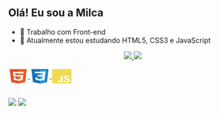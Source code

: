 ## Olá! Eu sou a Milca

- 🔭 Trabalho com Front-end
- 🌱 Atualmente estou estudando HTML5, CSS3 e JavaScript

<div align="center">
  <a href="https://github.com/mlcvrsz">
  <img height="180em" src="https://github-readme-stats.vercel.app/api?username=mlcvrsz&show_icons=true&theme=dark&include_all_commits=true&count_private=false"/>
  <img height="180em" src="https://github-readme-stats.vercel.app/api/top-langs/?username=mlcvrsz&layout=compact&langs_count=7&theme=dark"/>
</div>
  <div style="display: inline_block"><br>
  <img align="center" alt="Milca-HTML" height="30" width="40" src="https://raw.githubusercontent.com/devicons/devicon/master/icons/html5/html5-original.svg">
  <img align="center" alt="Milca-CSS" height="30" width="40" src="https://raw.githubusercontent.com/devicons/devicon/master/icons/css3/css3-original.svg">
  <img align="center" alt="Milca-Js" height="30" width="40" src="https://raw.githubusercontent.com/devicons/devicon/master/icons/javascript/javascript-plain.svg">
</div>

##

<div>
  <a href = "mailto:mlcvrsz@gmail.com"><img src="https://img.shields.io/badge/-Gmail-%23333?style=for-the-badge&logo=gmail&logoColor=white" target="_blank"></a>
  <a href="https://www.linkedin.com/in/mlcvrsz" target="_blank"><img src="https://img.shields.io/badge/-LinkedIn-%230077B5?style=for-the-badge&logo=linkedin&logoColor=white" target="_blank"></a> 
<div>
